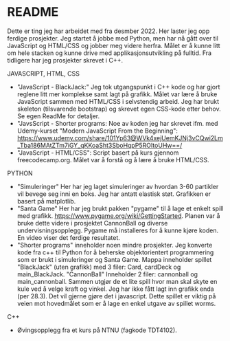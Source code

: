 # README
Dette er ting jeg har arbeidet med fra desmber 2022. Her laster jeg opp ferdige prosjekter. Jeg startet å jobbe med Python, men har nå gått over til JavaScript og HTML/CSS og jobber meg videre herfra. Målet er å kunne litt om hele stacken og kunne drive med applikasjonsutvikling på fulltid. Fra tidligere har jeg prosjekter skrevet i C++.

JAVASCRIPT, HTML, CSS

- "JavaScript - BlackJack:" Jeg tok utgangspunkt i C++ kode og har gjort reglene litt mer komplekse samt lagt på grafikk. Målet var lære å bruke JavaScript sammen med HTML/CSS i selvstendig arbeid. Jeg har brukt skeleton (tilsvarende bootstrap) og skrevet egen CSS-kode etter behov. Se egen ReadMe for detaljer. 
- "JavsScript - Shorter programs: Noe av koden jeg har skrevet ifm. med Udemy-kurset "Modern JavaScript From the Beginning": https://www.udemy.com/share/101Yp63@WVk4xejUemKJNj3vCQwi2Lm_Tba186MAtZTm7iGY_qKKoaSht3SboHqpP5ROItoUHw==/
- "JavaScript - HTML/CSS": Script basert på kurs gjennom freecodecamp.org. Målet var å forstå og å lære å bruke HTML/CSS.

PYTHON

- "Simuleringer" Her har jeg laget simuleringer av hvordan 3-60 partikler vil bevege seg inni en boks. Jeg har antatt elastisk støt. Grafikken er basert på matplotlib.
- "Santa Game" Her har jeg brukt pakken "pygame" til å lage et enkelt spill med grafikk. https://www.pygame.org/wiki/GettingStarted. Planen var å bruke dette videre i prosjektet CannonBall og diverse undervisningsopplegg. Pygame må installeres for å kunne kjøre koden. En video viser det ferdige resultatet.
- "Shorter programs" inneholder noen mindre prosjekter. Jeg konverte kode fra c++ til Python for å beherske objektorientert programmering som er brukt i simuleringer og Santa Game. Mappa inneholder spillet "BlackJack" (uten grafikk) med 3 filer: Card, cardDeck og main_BlackJack. "CannonBall" Inneholder 2 filer: cannonball og main_cannonball. Sammen utgjør de et lite spill hvor man skal skyte en kule ved å velge kraft og vinkel. Jeg har ikke fått lagt inn grafikk enda (per 28.3). Det vil gjerne gjøre det i javascript. Dette spillet er viktig på veien mot hovedmålet som er å lage en enkel utgave av spillet worms.

C++

- Øvingsopplegg fra et kurs på NTNU (fagkode TDT4102).
